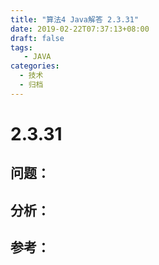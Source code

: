 ```yaml
---
title: "算法4 Java解答 2.3.31"
date: 2019-02-22T07:37:13+08:00
draft: false
tags:
   - JAVA
categories:
  - 技术
  - 归档
---
```



# 2.3.31

## 问题：


## 分析：


## 参考：


